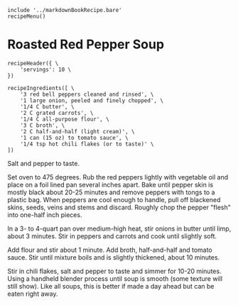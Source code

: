 ~~~ markdown-script
include '../markdownBookRecipe.bare'
recipeMenu()
~~~

# Roasted Red Pepper Soup

~~~ markdown-script
recipeHeader({ \
    'servings': 10 \
})
~~~

~~~ markdown-script
recipeIngredients([ \
    '3 red bell peppers cleaned and rinsed', \
    '1 large onion, peeled and finely chopped', \
    '1/4 C butter', \
    '2 C grated carrots', \
    '1/4 C all-purpose flour', \
    '3 C broth', \
    '2 C half-and-half (light cream)', \
    '1 can (15 oz) to tomato sauce', \
    '1/4 tsp hot chili flakes (or to taste)' \
])
~~~

Salt and pepper to taste.

Set oven to 475 degrees. Rub the red peppers lightly with vegetable oil and place on a foil lined
pan several inches apart. Bake until pepper skin is mostly black about 20-25 minutes and remove
peppers with tongs to a plastic bag. When peppers are cool enough to handle, pull off blackened
skins, seeds, veins and stems and discard. Roughly chop the pepper "flesh" into one-half inch
pieces.

In a 3- to 4-quart pan over medium-high heat, stir onions in butter until limp, about 3 minutes.
Stir in peppers and carrots and cook until slightly soft.

Add flour and stir about 1 minute. Add broth, half-and-half and tomato sauce. Stir until mixture
boils and is slightly thickened, about 10 minutes.

Stir in chili flakes, salt and pepper to taste and simmer for 10-20 minutes. Using a handheld
blender process until soup is smooth (some texture will still show). Like all soups, this is better
if made a day ahead but can be eaten right away.
